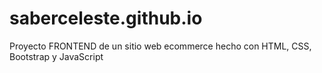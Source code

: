 # saberceleste.github.io
Proyecto FRONTEND de un sitio web ecommerce hecho con HTML, CSS, Bootstrap y JavaScript 

